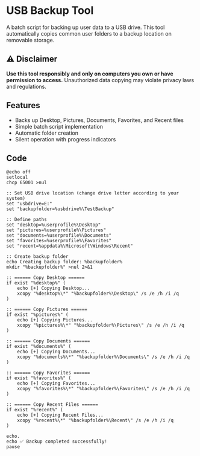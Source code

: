 # USB Backup Tool

A batch script for backing up user data to a USB drive. This tool automatically copies common user folders to a backup location on removable storage.

## ⚠️ Disclaimer
**Use this tool responsibly and only on computers you own or have permission to access.** Unauthorized data copying may violate privacy laws and regulations.

## Features
- Backs up Desktop, Pictures, Documents, Favorites, and Recent files
- Simple batch script implementation
- Automatic folder creation
- Silent operation with progress indicators

## Code

```batch
@echo off
setlocal
chcp 65001 >nul

:: Set USB drive location (change drive letter according to your system)
set "usbdrive=E:"
set "backupfolder=%usbdrive%\TestBackup"

:: Define paths
set "desktop=%userprofile%\Desktop"
set "pictures=%userprofile%\Pictures"
set "documents=%userprofile%\Documents"
set "favorites=%userprofile%\Favorites"
set "recent=%appdata%\Microsoft\Windows\Recent"

:: Create backup folder
echo Creating backup folder: %backupfolder%
mkdir "%backupfolder%" >nul 2>&1

:: ====== Copy Desktop ======
if exist "%desktop%" (
    echo [+] Copying Desktop...
    xcopy "%desktop%\*" "%backupfolder%\Desktop\" /s /e /h /i /q
)

:: ====== Copy Pictures ======
if exist "%pictures%" (
    echo [+] Copying Pictures...
    xcopy "%pictures%\*" "%backupfolder%\Pictures\" /s /e /h /i /q
)

:: ====== Copy Documents ======
if exist "%documents%" (
    echo [+] Copying Documents...
    xcopy "%documents%\*" "%backupfolder%\Documents\" /s /e /h /i /q
)

:: ====== Copy Favorites ======
if exist "%favorites%" (
    echo [+] Copying Favorites...
    xcopy "%favorites%\*" "%backupfolder%\Favorites\" /s /e /h /i /q
)

:: ====== Copy Recent Files ======
if exist "%recent%" (
    echo [+] Copying Recent Files...
    xcopy "%recent%\*" "%backupfolder%\Recent\" /s /e /h /i /q
)

echo.
echo ✅ Backup completed successfully!
pause
